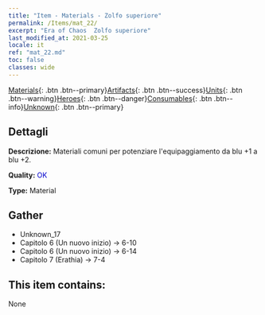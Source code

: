 ```yaml
---
title: "Item - Materials - Zolfo superiore"
permalink: /Items/mat_22/
excerpt: "Era of Chaos  Zolfo superiore"
last_modified_at: 2021-03-25
locale: it
ref: "mat_22.md"
toc: false
classes: wide
---
```

 [Materials](/it/Items/){: .btn .btn--primary}[Artifacts](/it/Items/Artifacts/){: .btn .btn--success}[Units](/it/Items/Units/){: .btn .btn--warning}[Heroes](/it/Items/Heroes/){: .btn .btn--danger}[Consumables](/it/Items/Consumables/){: .btn .btn--info}[Unknown](/it/Items/Unknown/){: .btn .btn--primary}

## Dettagli
 **Descrizione:** Materiali comuni per potenziare l'equipaggiamento da blu +1 a blu +2.

 **Quality:** <span style="color: #0000CD">OK</span>

 **Type:** Material

## Gather

*    Unknown_17 
*    Capitolo 6 (Un nuovo inizio) -> 6-10 
*    Capitolo 6 (Un nuovo inizio) -> 6-14 
*    Capitolo 7 (Erathia) -> 7-4 

## This item contains:

  None

